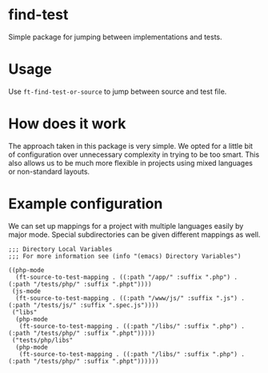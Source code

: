 # find-test

Simple package for jumping between implementations and tests.

# Usage

Use `ft-find-test-or-source` to jump between source and test file.

# How does it work

The approach taken in this package is very simple.  We opted for a little bit of configuration over unnecessary complexity in trying to be too smart.  This also allows us to be much more flexible in projects using mixed languages or non-standard layouts.

# Example configuration

We can set up mappings for a project with multiple languages easily by major mode.  Special subdirectories can be given different mappings as well.

``` emacs-lisp
;;; Directory Local Variables
;;; For more information see (info "(emacs) Directory Variables")

((php-mode
  (ft-source-to-test-mapping . ((:path "/app/" :suffix ".php") . (:path "/tests/php/" :suffix ".phpt"))))
 (js-mode
  (ft-source-to-test-mapping . ((:path "/www/js/" :suffix ".js") . (:path "/tests/js/" :suffix ".spec.js"))))
 ("libs"
  (php-mode
   (ft-source-to-test-mapping . ((:path "/libs/" :suffix ".php") . (:path "/tests/php/" :suffix ".phpt")))))
 ("tests/php/libs"
  (php-mode
   (ft-source-to-test-mapping . ((:path "/libs/" :suffix ".php") . (:path "/tests/php/" :suffix ".phpt"))))))
```
